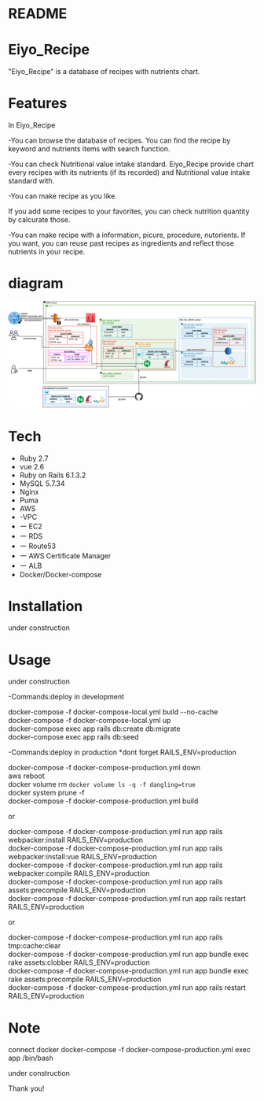 # README

# Eiyo_Recipe

"Eiyo_Recipe" is a database of recipes with nutrients chart.

# Features

In Eiyo_Recipe

-You can browse the database of recipes.
You can find the recipe by keyword and nutrients items with search function.

-You can check Nutritional value intake standard.
Eiyo_Recipe provide chart every recipes with its nutrients (if its recorded) and Nutritional value intake standard with.

-You can make recipe as you like.

If you add some recipes to your favorites, you can check nutrition quantity by calcurate those.

-You can make recipe with a information, picure, procedure, nutorients.
If you want, you can reuse past recipes as ingredients and reflect those nutrients in your recipe.

# diagram

![](https://raw.githubusercontent.com/junjun491/jcookpad/master/Untitled%20Diagram.drawio.png)

# Tech

- Ruby 2.7
- vue 2.6
- Ruby on Rails 6.1.3.2
- MySQL 5.7.34
- Nginx
- Puma
- AWS
- -VPC
- ー EC2
- ー RDS
- ー Route53
- ー AWS Certificate Manager
- ー ALB
- Docker/Docker-compose

# Installation

under construction

# Usage

under construction

-Commands:deploy in development

docker-compose -f docker-compose-local.yml build --no-cache  
docker-compose -f docker-compose-local.yml up  
docker-compose exec app rails db:create db:migrate  
docker-compose exec app rails db:seed

-Commands:deploy in production
*dont forget RAILS_ENV=production

docker-compose -f docker-compose-production.yml down  
aws reboot  
docker volume rm `docker volume ls -q -f dangling=true`  
docker system prune -f  
docker-compose -f docker-compose-production.yml build

or

docker-compose -f docker-compose-production.yml run app rails webpacker:install RAILS_ENV=production  
docker-compose -f docker-compose-production.yml run app rails webpacker:install:vue RAILS_ENV=production  
docker-compose -f docker-compose-production.yml run app rails webpacker:compile RAILS_ENV=production  
docker-compose -f docker-compose-production.yml run app rails assets:precompile RAILS_ENV=production  
docker-compose -f docker-compose-production.yml run app rails restart RAILS_ENV=production

or

docker-compose -f docker-compose-production.yml run app rails tmp:cache:clear  
docker-compose -f docker-compose-production.yml run app bundle exec rake assets:clobber RAILS_ENV=production  
docker-compose -f docker-compose-production.yml run app bundle exec rake assets:precompile RAILS_ENV=production  
docker-compose -f docker-compose-production.yml run app rails restart RAILS_ENV=production

# Note

connect docker
docker-compose -f docker-compose-production.yml exec app /bin/bash

under construction

Thank you!

